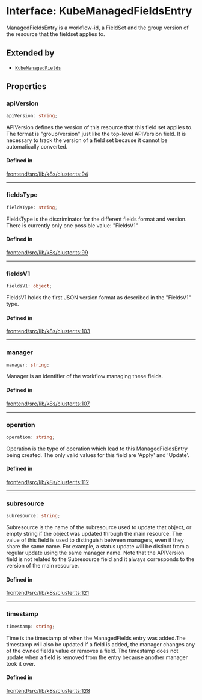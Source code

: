 # Interface: KubeManagedFieldsEntry

ManagedFieldsEntry is a workflow-id, a FieldSet and the group version of the
resource that the fieldset applies to.

## Extended by

- [`KubeManagedFields`](KubeManagedFields.md)

## Properties

### apiVersion

```ts
apiVersion: string;
```

APIVersion defines the version of this resource that this field set applies to.
The format is "group/version" just like the top-level APIVersion field.
It is necessary to track the version of a field set because it cannot be
automatically converted.

#### Defined in

[frontend/src/lib/k8s/cluster.ts:94](https://github.com/headlamp-k8s/headlamp/blob/2481a1c9f2b4a69a9320466e7a455215b14b97b0/frontend/src/lib/k8s/cluster.ts#L94)

***

### fieldsType

```ts
fieldsType: string;
```

FieldsType is the discriminator for the different fields format and version.
There is currently only one possible value: "FieldsV1"

#### Defined in

[frontend/src/lib/k8s/cluster.ts:99](https://github.com/headlamp-k8s/headlamp/blob/2481a1c9f2b4a69a9320466e7a455215b14b97b0/frontend/src/lib/k8s/cluster.ts#L99)

***

### fieldsV1

```ts
fieldsV1: object;
```

FieldsV1 holds the first JSON version format as described in the "FieldsV1" type.

#### Defined in

[frontend/src/lib/k8s/cluster.ts:103](https://github.com/headlamp-k8s/headlamp/blob/2481a1c9f2b4a69a9320466e7a455215b14b97b0/frontend/src/lib/k8s/cluster.ts#L103)

***

### manager

```ts
manager: string;
```

Manager is an identifier of the workflow managing these fields.

#### Defined in

[frontend/src/lib/k8s/cluster.ts:107](https://github.com/headlamp-k8s/headlamp/blob/2481a1c9f2b4a69a9320466e7a455215b14b97b0/frontend/src/lib/k8s/cluster.ts#L107)

***

### operation

```ts
operation: string;
```

Operation is the type of operation which lead to this ManagedFieldsEntry being
created. The only valid values for this field are 'Apply' and 'Update'.

#### Defined in

[frontend/src/lib/k8s/cluster.ts:112](https://github.com/headlamp-k8s/headlamp/blob/2481a1c9f2b4a69a9320466e7a455215b14b97b0/frontend/src/lib/k8s/cluster.ts#L112)

***

### subresource

```ts
subresource: string;
```

Subresource is the name of the subresource used to update that object, or empty
string if the object was updated through the main resource. The value of this
field is used to distinguish between managers, even if they share the same name.
For example, a status update will be distinct from a regular update using the
same manager name. Note that the APIVersion field is not related to the
Subresource field and it always corresponds to the version of the main resource.

#### Defined in

[frontend/src/lib/k8s/cluster.ts:121](https://github.com/headlamp-k8s/headlamp/blob/2481a1c9f2b4a69a9320466e7a455215b14b97b0/frontend/src/lib/k8s/cluster.ts#L121)

***

### timestamp

```ts
timestamp: string;
```

Time is the timestamp of when the ManagedFields entry was added.The timestamp
will also be updated if a field is added, the manager changes any of the owned
fields value or removes a field. The timestamp does not update when a field is
removed from the entry because another manager took it over.

#### Defined in

[frontend/src/lib/k8s/cluster.ts:128](https://github.com/headlamp-k8s/headlamp/blob/2481a1c9f2b4a69a9320466e7a455215b14b97b0/frontend/src/lib/k8s/cluster.ts#L128)
